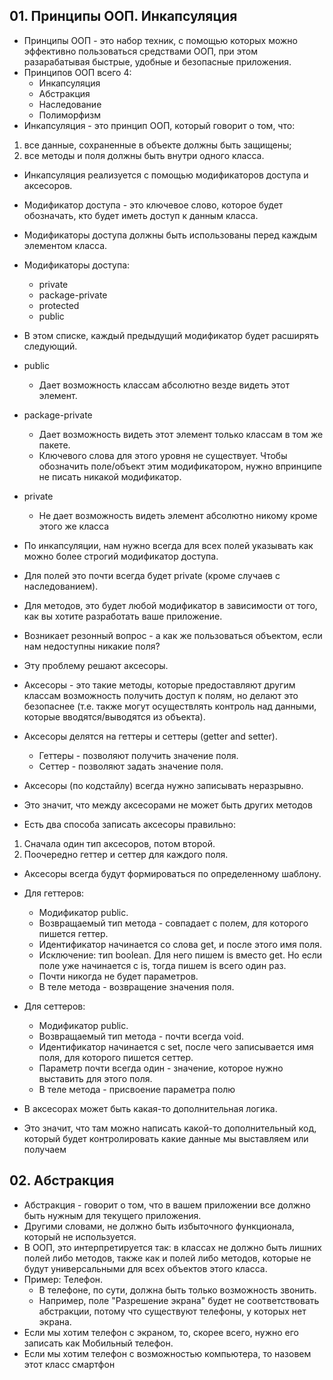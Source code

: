 ## 01. Принципы ООП. Инкапсуляция
* Принципы ООП - это набор техник, с помощью которых можно эффективно пользоваться средствами ООП, при этом разарабатывая
быстрые, удобные и безопасные приложения.
* Принципов ООП всего 4:
  * Инкапсуляция
  * Абстракция
  * Наследование
  * Полиморфизм
* Инкапсуляция - это принцип ООП, который говорит о том, что:
1. все данные, сохраненные в объекте должны быть защищены;
2. все методы и поля должны быть внутри одного класса.
* Инкапсуляция реализуется с помощью модификаторов доступа и аксесоров.
* Модификатор доступа - это ключевое слово, которое будет обозначать, кто будет иметь доступ к данным класса.
* Модификаторы доступа должны быть использованы перед каждым элементом класса.
* Модификаторы доступа:
  * private
  * package-private
  * protected
  * public
* В этом списке, каждый предыдущий модификатор будет расширять следующий.
* public
  * Дает возможность классам абсолютно везде видеть этот элемент.
* package-private 
  * Дает возможность видеть этот элемент только классам в том же пакете.
  * Ключевого слова для этого уровня не существует. Чтобы обозначить поле/объект этим модификатором, 
  нужно впринципе не писать никакой модификатор.
* private
  * Не дает возможность видеть элемент абсолютно никому кроме этого же класса

* По инкапсуляции, нам нужно всегда для всех полей указывать как можно более строгий модификатор доступа.
* Для полей это почти всегда будет private (кроме случаев с наследованием).
* Для методов, это будет любой модификатор в зависимости от того, как вы хотите разработать ваше приложение.

* Возникает резонный вопрос - а как же пользоваться объектом, если нам недоступны никакие поля?
* Эту проблему решают аксесоры.
* Аксесоры - это такие методы, которые предоставляют другим классам возможность получить доступ к полям, но
делают это безопаснее (т.е. также могут осуществлять контроль над данными, которые вводятся/выводятся из объекта).
* Аксесоры делятся на геттеры и сеттеры (getter and setter).
  * Геттеры - позволяют получить значение поля.
  * Сеттер - позволяют задать значение поля.
* Аксесоры (по кодстайлу) всегда нужно записывать неразрывно.
* Это значит, что между аксесорами не может быть других методов
* Есть два способа записать аксесоры правильно:
1. Сначала один тип аксесоров, потом второй.
2. Поочередно геттер и сеттер для каждого поля.

* Аксесоры всегда будут формироваться по определенному шаблону.
* Для геттеров:
  * Модификатор public.
  * Возвращаемый тип метода - совпадает с полем, для которого пишется геттер.
  * Идентификатор начинается со слова get, и после этого имя поля.
  * Исключение: тип boolean. Для него пишем is вместо get. Но если поле уже начинается с is, тогда пишем is всего один раз.
  * Почти никогда не будет параметров.
  * В теле метода - возвращение значения поля.
* Для сеттеров:
  * Модификатор public.
  * Возвращаемый тип метода - почти всегда void.
  * Идентификатор начинается с set, после чего записывается имя поля, для которого пишется сеттер.
  * Параметр почти всегда один - значение, которое нужно выставить для этого поля.
  * В теле метода - присвоение параметра полю

* В аксесорах может быть какая-то дополнительная логика.
* Это значит, что там можно написать какой-то дополнительный код, который будет контролировать
какие данные мы выставляем или получаем

## 02. Абстракция
* Абстракция - говорит о том, что в вашем приложении все должно быть нужным для текущего приложения.
* Другими словами, не должно быть избыточного функционала, который не используется.
* В ООП, это интерпретируется так: в классах не должно быть лишних полей либо методов, также как и полей либо методов,
которые не будут универсальными для всех объектов этого класса.
* Пример: Телефон.
  * В телефоне, по сути, должна быть только возможность звонить.
  * Например, поле "Разрешение экрана" будет не соответствовать абстракции, потому что существуют телефоны, 
  у которых нет экрана.
* Если мы хотим телефон с экраном, то, скорее всего, нужно его записать как Мобильный телефон.
* Если мы хотим телефон с возможностью компьютера, то назовем этот класс смартфон











